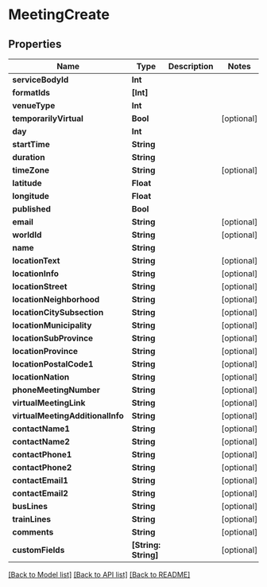 # MeetingCreate

## Properties
Name | Type | Description | Notes
------------ | ------------- | ------------- | -------------
**serviceBodyId** | **Int** |  | 
**formatIds** | **[Int]** |  | 
**venueType** | **Int** |  | 
**temporarilyVirtual** | **Bool** |  | [optional] 
**day** | **Int** |  | 
**startTime** | **String** |  | 
**duration** | **String** |  | 
**timeZone** | **String** |  | [optional] 
**latitude** | **Float** |  | 
**longitude** | **Float** |  | 
**published** | **Bool** |  | 
**email** | **String** |  | [optional] 
**worldId** | **String** |  | [optional] 
**name** | **String** |  | 
**locationText** | **String** |  | [optional] 
**locationInfo** | **String** |  | [optional] 
**locationStreet** | **String** |  | [optional] 
**locationNeighborhood** | **String** |  | [optional] 
**locationCitySubsection** | **String** |  | [optional] 
**locationMunicipality** | **String** |  | [optional] 
**locationSubProvince** | **String** |  | [optional] 
**locationProvince** | **String** |  | [optional] 
**locationPostalCode1** | **String** |  | [optional] 
**locationNation** | **String** |  | [optional] 
**phoneMeetingNumber** | **String** |  | [optional] 
**virtualMeetingLink** | **String** |  | [optional] 
**virtualMeetingAdditionalInfo** | **String** |  | [optional] 
**contactName1** | **String** |  | [optional] 
**contactName2** | **String** |  | [optional] 
**contactPhone1** | **String** |  | [optional] 
**contactPhone2** | **String** |  | [optional] 
**contactEmail1** | **String** |  | [optional] 
**contactEmail2** | **String** |  | [optional] 
**busLines** | **String** |  | [optional] 
**trainLines** | **String** |  | [optional] 
**comments** | **String** |  | [optional] 
**customFields** | **[String: String]** |  | [optional] 

[[Back to Model list]](../README.md#documentation-for-models) [[Back to API list]](../README.md#documentation-for-api-endpoints) [[Back to README]](../README.md)


